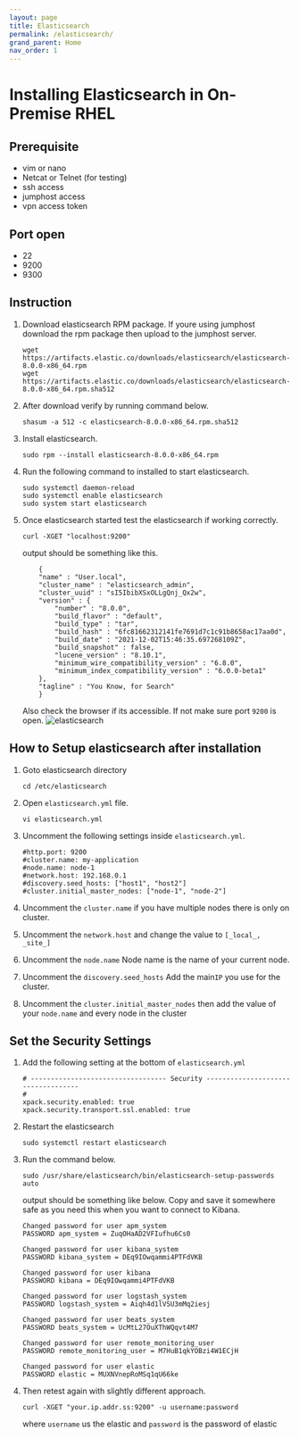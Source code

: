 ```yaml
---
layout: page
title: Elasticsearch
permalink: /elasticsearch/
grand_parent: Home
nav_order: 1
---
```


# Installing Elasticsearch in On-Premise RHEL

## Prerequisite
* vim or nano
* Netcat or Telnet (for testing)
* ssh access
* jumphost access
* vpn access token

## Port open
* 22
* 9200
* 9300

## Instruction

1. Download elasticsearch RPM package. If youre using jumphost download the rpm package then upload to the jumphost server.
    ```
    wget https://artifacts.elastic.co/downloads/elasticsearch/elasticsearch-8.0.0-x86_64.rpm
    wget https://artifacts.elastic.co/downloads/elasticsearch/elasticsearch-8.0.0-x86_64.rpm.sha512
    ```
2. After download verify by running command below.

    ```
    shasum -a 512 -c elasticsearch-8.0.0-x86_64.rpm.sha512 
    ```
3. Install elasticsearch.

    ```
    sudo rpm --install elasticsearch-8.0.0-x86_64.rpm
    ```
4. Run the following command to installed to start elasticsearch.

    ```
    sudo systemctl daemon-reload
    sudo systemctl enable elasticsearch
    sudo system start elasticsearch
    ```
5. Once elasticsearch started test the elasticsearch if working correctly.

    ```
    curl -XGET "localhost:9200"
    ```
    output should be something like this.
    ```
        {
        "name" : "User.local",
        "cluster_name" : "elasticsearch_admin",
        "cluster_uuid" : "sI5IbibXSxOLLgQnj_Qx2w",
        "version" : {
            "number" : "8.0.0",
            "build_flavor" : "default",
            "build_type" : "tar",
            "build_hash" : "6fc81662312141fe7691d7c1c91b8658ac17aa0d",
            "build_date" : "2021-12-02T15:46:35.697268109Z",
            "build_snapshot" : false,
            "lucene_version" : "8.10.1",
            "minimum_wire_compatibility_version" : "6.8.0",
            "minimum_index_compatibility_version" : "6.0.0-beta1"
        },
        "tagline" : "You Know, for Search"
        }
    ```
    Also check the browser if its accessible. If not make sure port `9200` is open.
    ![elasticsearch](/elk_nehr/images/elasticsearch.png)

## How to Setup elasticsearch after installation

1. Goto elasticsearch directory
    ```
    cd /etc/elasticsearch
    ```
2. Open `elasticsearch.yml` file.

    ```
    vi elasticsearch.yml
    ```
3. Uncomment the following settings inside `elasticsearch.yml`.

    ```
    #http.port: 9200
    #cluster.name: my-application
    #node.name: node-1
    #network.host: 192.168.0.1
    #discovery.seed_hosts: ["host1", "host2"]
    #cluster.initial_master_nodes: ["node-1", "node-2"]
    ```
4.  Uncomment the `cluster.name` if you have multiple nodes there is only on cluster.
5.  Uncomment the `network.host` and change the value to `[_local_, _site_]`
6.  Uncomment the `node.name` Node name is the name of your current node.
7.  Uncomment the  `discovery.seed_hosts` Add the main`IP` you use for the cluster.
8.  Uncomment the  `cluster.initial_master_nodes` then add the value of your `node.name` and every node in the cluster

## Set the Security Settings

1. Add the following setting at the bottom of `elasticsearch.yml`

    ```
    # ---------------------------------- Security -----------------------------------
    #
    xpack.security.enabled: true
    xpack.security.transport.ssl.enabled: true

    ```
2. Restart the elasticsearch

    ```
    sudo systemctl restart elasticsearch
    ```
3. Run the command below.

    ```
    sudo /usr/share/elasticsearch/bin/elasticsearch-setup-passwords auto
    ```

    output should be something like below. Copy and save it somewhere safe as you need this when you want to connect to Kibana.

    ```
    Changed password for user apm_system
    PASSWORD apm_system = ZuqOHaAD2VFIufhu6Cs0

    Changed password for user kibana_system
    PASSWORD kibana_system = DEq9IOwqammi4PTFdVKB

    Changed password for user kibana
    PASSWORD kibana = DEq9IOwqammi4PTFdVKB

    Changed password for user logstash_system
    PASSWORD logstash_system = Aiqh4d1lVSU3mMq2iesj

    Changed password for user beats_system
    PASSWORD beats_system = UcMtL27OuXThWQqvt4M7

    Changed password for user remote_monitoring_user
    PASSWORD remote_monitoring_user = M7HuB1qkYOBzi4W1ECjH

    Changed password for user elastic
    PASSWORD elastic = MUXNVnepRoMSq1qU66ke
    ```
4. Then retest again with slightly different approach.
    
    ```
    curl -XGET "your.ip.addr.ss:9200" -u username:password
    ```
    
    where `username` us the elastic and `password` is the password of elastic